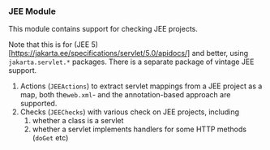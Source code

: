### JEE Module

This module contains support for checking JEE projects.

Note that this is for (JEE 5)[https://jakarta.ee/specifications/servlet/5.0/apidocs/] and better, using `jakarta.servlet.*` packages.
There is a separate package of vintage JEE support. 

 1. Actions (`JEEActions`) to extract servlet mappings from a JEE project as a map, both the`web.xml`- and the annotation-based approach are supported.
 2. Checks (`JEEChecks`) with various check on JEE projects, including
     1. whether a class is a servlet
     2. whether a servlet implements handlers for some HTTP methods (`doGet` etc)
